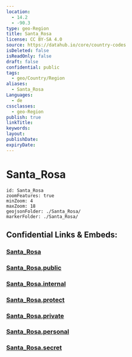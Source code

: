 ```yaml
---
location:
  - 14.2
  - -90.3
type: geo-Region
title: Santa_Rosa
license: CC BY-SA 4.0
source: https://datahub.io/core/country-codes
isDeleted: false
isReadOnly: false
draft: false
confidential: public
tags:
  - geo/Country/Region
aliases:
  - Santa_Rosa
Languages:
  - de
cssclasses:
  - geo-Region
publish: true
linkTitle:
keywords:
layout:
publishDate:
expiryDate:
---
```


# Santa_Rosa

```leaflet
id: Santa_Rosa
zoomFeatures: true 
minZoom: 4 
maxZoom: 18
geojsonFolder: ./Santa_Rosa/
markerFolder: ./Santa_Rosa/
```


## Confidential Links & Embeds: 

### [Santa_Rosa](/_Standards/Earth/Continent/America~Central/Guatemala/Departments~Guatemala/Santa_Rosa.md) 

### [Santa_Rosa.public](/_public/Earth/Continent/America~Central/Guatemala/Departments~Guatemala/Santa_Rosa.public.md) 

### [Santa_Rosa.internal](/_internal/Earth/Continent/America~Central/Guatemala/Departments~Guatemala/Santa_Rosa.internal.md) 

### [Santa_Rosa.protect](/_protect/Earth/Continent/America~Central/Guatemala/Departments~Guatemala/Santa_Rosa.protect.md) 

### [Santa_Rosa.private](/_private/Earth/Continent/America~Central/Guatemala/Departments~Guatemala/Santa_Rosa.private.md) 

### [Santa_Rosa.personal](/_personal/Earth/Continent/America~Central/Guatemala/Departments~Guatemala/Santa_Rosa.personal.md) 

### [Santa_Rosa.secret](/_secret/Earth/Continent/America~Central/Guatemala/Departments~Guatemala/Santa_Rosa.secret.md)

